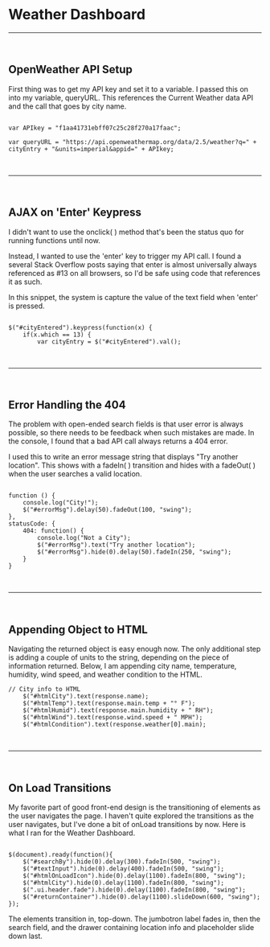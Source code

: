 <br>

# Weather Dashboard



---
<br>

## OpenWeather API Setup

First thing was to get my API key and set it to a variable.  I passed this on into my variable, queryURL.  This references the Current Weather data API and the call that goes by city name.  

```

var APIkey = "f1aa41731ebff07c25c28f270a17faac";

var queryURL = "https://api.openweathermap.org/data/2.5/weather?q=" + cityEntry + "&units=imperial&appid=" + APIkey;

```

<br>

---

<br>

## AJAX on 'Enter' Keypress

I didn't want to use the onclick( ) method that's been the status quo for running functions until now.  

Instead, I wanted to use the 'enter' key to trigger my API call.  I found a several Stack Overflow posts saying that enter is almost universally always referenced as #13 on all browsers, so I'd be safe using code that references it as such.  

In this snippet, the system is capture the value of the text field when 'enter' is pressed.
```

$("#cityEntered").keypress(function(x) {
    if(x.which == 13) {
        var cityEntry = $("#cityEntered").val();

```

<br>

---

<br>

## Error Handling the 404

The problem with open-ended search fields is that user error is always possible, so there needs to be feedback when such mistakes are made.  In the console, I found that a bad API call always returns a 404 error.  

I used this to write an error message string that displays "Try another location".  This shows with a fadeIn( ) transition and hides with a fadeOut( ) when the user searches a valid location.

```

function () {
    console.log("City!");
    $("#errorMsg").delay(50).fadeOut(100, "swing");
},
statusCode: {
    404: function() {
        console.log("Not a City");
        $("#errorMsg").text("Try another location");
        $("#errorMsg").hide(0).delay(50).fadeIn(250, "swing");
    }
}

```

<br>

---

<br>

## Appending Object to HTML

Navigating the returned object is easy enough now.  The only additional step is adding a couple of units to the string, depending on the piece of information returned.  Below, I am appending city name, temperature, humidity, wind speed, and weather condition to the HTML.

```
// City info to HTML
    $("#htmlCity").text(response.name);
    $("#htmlTemp").text(response.main.temp + "° F");
    $("#htmlHumid").text(response.main.humidity + " RH");
    $("#htmlWind").text(response.wind.speed + " MPH");
    $("#htmlCondition").text(response.weather[0].main); 
```

<br>

---

<br>

## On Load Transitions

My favorite part of good front-end design is the transitioning of elements as the user navigates the page.  I haven't quite explored the transitions as the user navigates, but I've done a bit of onLoad transitions by now.  Here is what I ran for the Weather Dashboard.

```

$(document).ready(function(){
    $("#searchBy").hide(0).delay(300).fadeIn(500, "swing");
    $("#textInput").hide(0).delay(400).fadeIn(500, "swing");
    $("#htmlOnLoadIcon").hide(0).delay(1100).fadeIn(800, "swing");
    $("#htmlCity").hide(0).delay(1100).fadeIn(800, "swing");
    $(".ui.header.fade").hide(0).delay(1100).fadeIn(800, "swing");
    $("#returnContainer").hide(0).delay(1100).slideDown(600, "swing");
});

```
The elements transition in, top-down.  The jumbotron label fades in, then the search field, and the drawer containing location info and placeholder slide down last.

